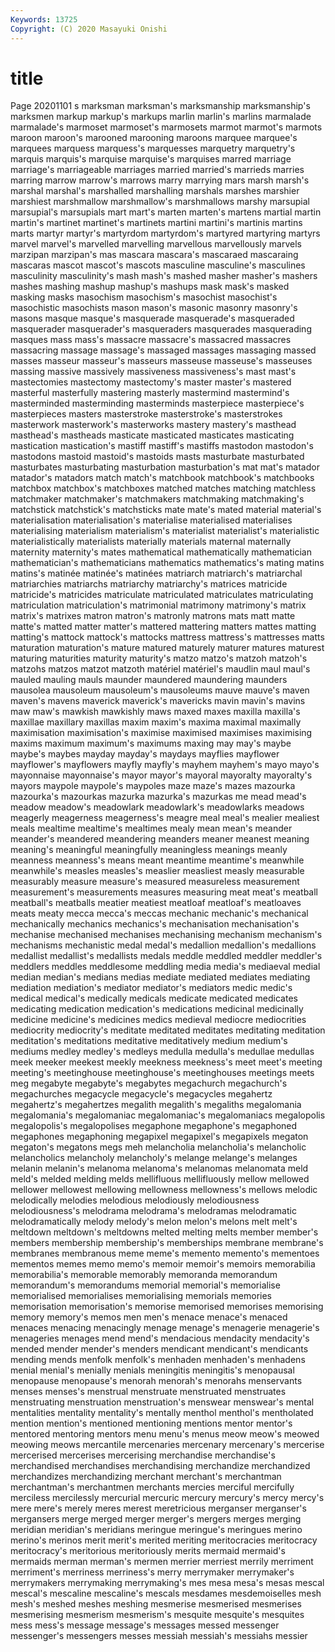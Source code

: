 ```yaml
---
Keywords: 13725
Copyright: (C) 2020 Masayuki Onishi
---
```


# title
Page 20201101
s marksman
marksman's marksmanship marksmanship's marksmen markup markup's markups marlin marlin's marlins
marmalade marmalade's marmoset marmoset's marmosets marmot marmot's marmots maroon maroon's
marooned marooning maroons marquee marquee's marquees marquess marquess's marquesses marquetry
marquetry's marquis marquis's marquise marquise's marquises marred marriage marriage's marriageable
marriages married married's marrieds marries marring marrow marrow's marrows marry
marrying mars marsh marsh's marshal marshal's marshalled marshalling marshals marshes
marshier marshiest marshmallow marshmallow's marshmallows marshy marsupial marsupial's marsupials mart
mart's marten marten's martens martial martin martin's martinet martinet's martinets
martini martini's martinis martins marts martyr martyr's martyrdom martyrdom's martyred
martyring martyrs marvel marvel's marvelled marvelling marvellous marvellously marvels marzipan
marzipan's mas mascara mascara's mascaraed mascaraing mascaras mascot mascot's mascots
masculine masculine's masculines masculinity masculinity's mash mash's mashed masher masher's
mashers mashes mashing mashup mashup's mashups mask mask's masked masking
masks masochism masochism's masochist masochist's masochistic masochists mason mason's masonic
masonry masonry's masons masque masque's masquerade masquerade's masqueraded masquerader masquerader's
masqueraders masquerades masquerading masques mass mass's massacre massacre's massacred massacres
massacring massage massage's massaged massages massaging massed masses masseur masseur's
masseurs masseuse masseuse's masseuses massing massive massively massiveness massiveness's mast
mast's mastectomies mastectomy mastectomy's master master's mastered masterful masterfully mastering
masterly mastermind mastermind's masterminded masterminding masterminds masterpiece masterpiece's masterpieces masters
masterstroke masterstroke's masterstrokes masterwork masterwork's masterworks mastery mastery's masthead masthead's
mastheads masticate masticated masticates masticating mastication mastication's mastiff mastiff's mastiffs
mastodon mastodon's mastodons mastoid mastoid's mastoids masts masturbate masturbated masturbates
masturbating masturbation masturbation's mat mat's matador matador's matadors match match's
matchbook matchbook's matchbooks matchbox matchbox's matchboxes matched matches matching matchless
matchmaker matchmaker's matchmakers matchmaking matchmaking's matchstick matchstick's matchsticks mate mate's
mated material material's materialisation materialisation's materialise materialised materialises materialising materialism
materialism's materialist materialist's materialistic materialistically materialists materially materials maternal maternally
maternity maternity's mates mathematical mathematically mathematician mathematician's mathematicians mathematics mathematics's
mating matins matins's matinée matinée's matinées matriarch matriarch's matriarchal matriarchies
matriarchs matriarchy matriarchy's matrices matricide matricide's matricides matriculate matriculated matriculates
matriculating matriculation matriculation's matrimonial matrimony matrimony's matrix matrix's matrixes matron
matron's matronly matrons mats matt matte matte's matted matter matter's
mattered mattering matters mattes matting matting's mattock mattock's mattocks mattress
mattress's mattresses matts maturation maturation's mature matured maturely maturer matures
maturest maturing maturities maturity maturity's matzo matzo's matzoh matzoh's matzohs
matzos matzot matzoth matériel matériel's maudlin maul maul's mauled mauling
mauls maunder maundered maundering maunders mausolea mausoleum mausoleum's mausoleums mauve
mauve's maven maven's mavens maverick maverick's mavericks mavin mavin's mavins
maw maw's mawkish mawkishly maws maxed maxes maxilla maxilla's maxillae
maxillary maxillas maxim maxim's maxima maximal maximally maximisation maximisation's maximise
maximised maximises maximising maxims maximum maximum's maximums maxing may may's
maybe maybe's maybes mayday mayday's maydays mayflies mayflower mayflower's mayflowers
mayfly mayfly's mayhem mayhem's mayo mayo's mayonnaise mayonnaise's mayor mayor's
mayoral mayoralty mayoralty's mayors maypole maypole's maypoles maze maze's mazes
mazourka mazourka's mazourkas mazurka mazurka's mazurkas me mead mead's meadow
meadow's meadowlark meadowlark's meadowlarks meadows meagerly meagerness meagerness's meagre meal
meal's mealier mealiest meals mealtime mealtime's mealtimes mealy mean mean's
meander meander's meandered meandering meanders meaner meanest meaning meaning's meaningful
meaningfully meaningless meanings meanly meanness meanness's means meant meantime meantime's
meanwhile meanwhile's measles measles's measlier measliest measly measurable measurably measure
measure's measured measureless measurement measurement's measurements measures measuring meat meat's
meatball meatball's meatballs meatier meatiest meatloaf meatloaf's meatloaves meats meaty
mecca mecca's meccas mechanic mechanic's mechanical mechanically mechanics mechanics's mechanisation
mechanisation's mechanise mechanised mechanises mechanising mechanism mechanism's mechanisms mechanistic medal
medal's medallion medallion's medallions medallist medallist's medallists medals meddle meddled
meddler meddler's meddlers meddles meddlesome meddling media media's mediaeval medial
median median's medians medias mediate mediated mediates mediating mediation mediation's
mediator mediator's mediators medic medic's medical medical's medically medicals medicate
medicated medicates medicating medication medication's medications medicinal medicinally medicine medicine's
medicines medics medieval mediocre mediocrities mediocrity mediocrity's meditate meditated meditates
meditating meditation meditation's meditations meditative meditatively medium medium's mediums medley
medley's medleys medulla medulla's medullae medullas meek meeker meekest meekly
meekness meekness's meet meet's meeting meeting's meetinghouse meetinghouse's meetinghouses meetings
meets meg megabyte megabyte's megabytes megachurch megachurch's megachurches megacycle megacycle's
megacycles megahertz megahertz's megahertzes megalith megalith's megaliths megalomania megalomania's megalomaniac
megalomaniac's megalomaniacs megalopolis megalopolis's megalopolises megaphone megaphone's megaphoned megaphones megaphoning
megapixel megapixel's megapixels megaton megaton's megatons megs meh melancholia melancholia's
melancholic melancholics melancholy melancholy's melange melange's melanges melanin melanin's melanoma
melanoma's melanomas melanomata meld meld's melded melding melds mellifluous mellifluously
mellow mellowed mellower mellowest mellowing mellowness mellowness's mellows melodic melodically
melodies melodious melodiously melodiousness melodiousness's melodrama melodrama's melodramas melodramatic melodramatically
melody melody's melon melon's melons melt melt's meltdown meltdown's meltdowns
melted melting melts member member's members membership membership's memberships membrane
membrane's membranes membranous meme meme's memento memento's mementoes mementos memes
memo memo's memoir memoir's memoirs memorabilia memorabilia's memorable memorably memoranda
memorandum memorandum's memorandums memorial memorial's memorialise memorialised memorialises memorialising memorials
memories memorisation memorisation's memorise memorised memorises memorising memory memory's memos
men men's menace menace's menaced menaces menacing menacingly menage menage's
menagerie menagerie's menageries menages mend mend's mendacious mendacity mendacity's mended
mender mender's menders mendicant mendicant's mendicants mending mends menfolk menfolk's
menhaden menhaden's menhadens menial menial's menially menials meningitis meningitis's menopausal
menopause menopause's menorah menorah's menorahs menservants menses menses's menstrual menstruate
menstruated menstruates menstruating menstruation menstruation's menswear menswear's mental mentalities mentality
mentality's mentally menthol menthol's mentholated mention mention's mentioned mentioning mentions
mentor mentor's mentored mentoring mentors menu menu's menus meow meow's
meowed meowing meows mercantile mercenaries mercenary mercenary's mercerise mercerised mercerises
mercerising merchandise merchandise's merchandised merchandises merchandising merchandize merchandized merchandizes merchandizing
merchant merchant's merchantman merchantman's merchantmen merchants mercies merciful mercifully merciless
mercilessly mercurial mercuric mercury mercury's mercy mercy's mere mere's merely
meres merest meretricious merganser merganser's mergansers merge merged merger merger's
mergers merges merging meridian meridian's meridians meringue meringue's meringues merino
merino's merinos merit merit's merited meriting meritocracies meritocracy meritocracy's meritorious
meritoriously merits mermaid mermaid's mermaids merman merman's mermen merrier merriest
merrily merriment merriment's merriness merriness's merry merrymaker merrymaker's merrymakers merrymaking
merrymaking's mes mesa mesa's mesas mescal mescal's mescaline mescaline's mescals
mesdames mesdemoiselles mesh mesh's meshed meshes meshing mesmerise mesmerised mesmerises
mesmerising mesmerism mesmerism's mesquite mesquite's mesquites mess mess's message message's
messages messed messenger messenger's messengers messes messiah messiah's messiahs messier
